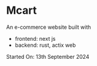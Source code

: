 # Mcart

An e-commerce website built with

- frontend: next js
- backend: rust, actix web

Started On: 13th September 2024
